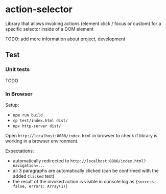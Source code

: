 # action-selector

Library that allows invoking actions (element click / focus or custom) for a specific selector inside of a DOM element

TODO: add more information about project, development

## Test

### Unit tests

TODO

### In Browser

Setup:
- `npm run build`
- `cp test/index.html dist/`
- `npx http-server dist/`

Open `http://localhost:8080/index.html` in browser to check if library is working in a browser environment.

Expectations:
- automatically redirected to `http://localhost:8080/index.html?navigation=...`
- all 3 paragraphs are automatically clicked (can be confirmed with the added `Clicked` text)
- the result of the invoked action is visible in console log as `{success: false, errors: Array(1)}`